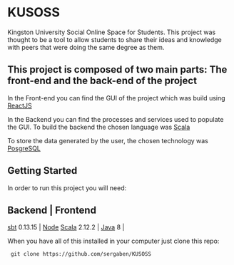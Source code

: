 # KUSOSS

Kingston University Social Online Space for Students.
This project was thought to be a tool to allow students to share their ideas and knowledge with peers that were doing the same degree as them.

## This project is composed of two main parts: The front-end and the back-end of the project

In the Front-end you can find the GUI of the project which was build using [ReactJS](https://reactjs.org/)

In the Backend you can find the processes and services used to populate the GUI. To build the backend the chosen language was [Scala](https://www.scala-lang.org/)

To store the data generated by the user, the chosen technology was [PosgreSQL](https://www.postgresql.org/)

## Getting Started

In order to run this project you will need:

Backend | Frontend
------------------
[sbt](https://www.scala-sbt.org/) 0.13.15 | [Node](https://nodejs.org/en/download/)
[Scala](https://www.scala-lang.org/download/) 2.12.2 |
[Java](http://www.oracle.com/technetwork/java/javase/downloads/index.html) 8 |

 When you have all of this installed in your computer just clone this repo:
 
 ```
  git clone https://github.com/sergaben/KUSOSS
  
 ```
